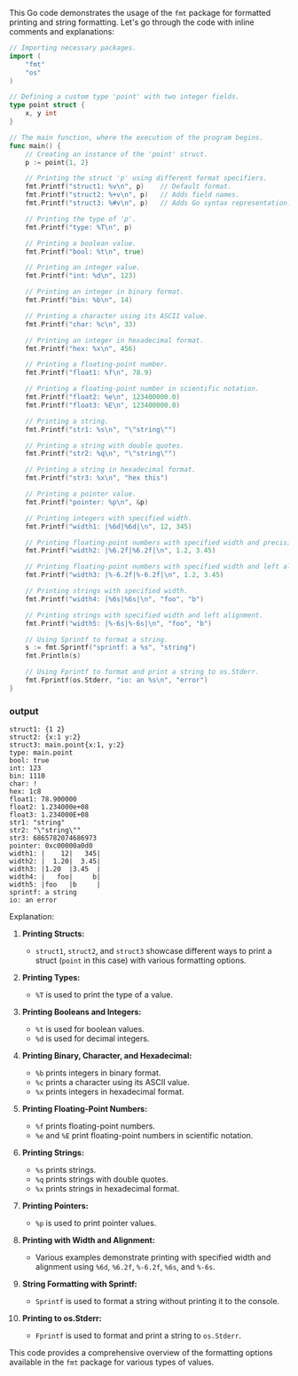 This Go code demonstrates the usage of the `fmt` package for formatted printing and string formatting. Let's go through the code with inline comments and explanations:

```go
// Importing necessary packages.
import (
	"fmt"
	"os"
)

// Defining a custom type 'point' with two integer fields.
type point struct {
	x, y int
}

// The main function, where the execution of the program begins.
func main() {
	// Creating an instance of the 'point' struct.
	p := point{1, 2}

	// Printing the struct 'p' using different format specifiers.
	fmt.Printf("struct1: %v\n", p)    // Default format.
	fmt.Printf("struct2: %+v\n", p)   // Adds field names.
	fmt.Printf("struct3: %#v\n", p)   // Adds Go syntax representation.

	// Printing the type of 'p'.
	fmt.Printf("type: %T\n", p)

	// Printing a boolean value.
	fmt.Printf("bool: %t\n", true)

	// Printing an integer value.
	fmt.Printf("int: %d\n", 123)

	// Printing an integer in binary format.
	fmt.Printf("bin: %b\n", 14)

	// Printing a character using its ASCII value.
	fmt.Printf("char: %c\n", 33)

	// Printing an integer in hexadecimal format.
	fmt.Printf("hex: %x\n", 456)

	// Printing a floating-point number.
	fmt.Printf("float1: %f\n", 78.9)

	// Printing a floating-point number in scientific notation.
	fmt.Printf("float2: %e\n", 123400000.0)
	fmt.Printf("float3: %E\n", 123400000.0)

	// Printing a string.
	fmt.Printf("str1: %s\n", "\"string\"")

	// Printing a string with double quotes.
	fmt.Printf("str2: %q\n", "\"string\"")

	// Printing a string in hexadecimal format.
	fmt.Printf("str3: %x\n", "hex this")

	// Printing a pointer value.
	fmt.Printf("pointer: %p\n", &p)

	// Printing integers with specified width.
	fmt.Printf("width1: |%6d|%6d|\n", 12, 345)

	// Printing floating-point numbers with specified width and precision.
	fmt.Printf("width2: |%6.2f|%6.2f|\n", 1.2, 3.45)

	// Printing floating-point numbers with specified width and left alignment.
	fmt.Printf("width3: |%-6.2f|%-6.2f|\n", 1.2, 3.45)

	// Printing strings with specified width.
	fmt.Printf("width4: |%6s|%6s|\n", "foo", "b")

	// Printing strings with specified width and left alignment.
	fmt.Printf("width5: |%-6s|%-6s|\n", "foo", "b")

	// Using Sprintf to format a string.
	s := fmt.Sprintf("sprintf: a %s", "string")
	fmt.Println(s)

	// Using Fprintf to format and print a string to os.Stderr.
	fmt.Fprintf(os.Stderr, "io: an %s\n", "error")
}
```
### output
```
struct1: {1 2}
struct2: {x:1 y:2}
struct3: main.point{x:1, y:2}
type: main.point
bool: true
int: 123
bin: 1110
char: !
hex: 1c8
float1: 78.900000
float2: 1.234000e+08
float3: 1.234000E+08
str1: "string"
str2: "\"string\""
str3: 6865782074686973
pointer: 0xc00000a0d0
width1: |    12|   345|
width2: |  1.20|  3.45|
width3: |1.20  |3.45  |
width4: |   foo|     b|
width5: |foo   |b     |
sprintf: a string
io: an error
```
Explanation:

1. **Printing Structs:**
   - `struct1`, `struct2`, and `struct3` showcase different ways to print a struct (`point` in this case) with various formatting options.

2. **Printing Types:**
   - `%T` is used to print the type of a value.

3. **Printing Booleans and Integers:**
   - `%t` is used for boolean values.
   - `%d` is used for decimal integers.

4. **Printing Binary, Character, and Hexadecimal:**
   - `%b` prints integers in binary format.
   - `%c` prints a character using its ASCII value.
   - `%x` prints integers in hexadecimal format.

5. **Printing Floating-Point Numbers:**
   - `%f` prints floating-point numbers.
   - `%e` and `%E` print floating-point numbers in scientific notation.

6. **Printing Strings:**
   - `%s` prints strings.
   - `%q` prints strings with double quotes.
   - `%x` prints strings in hexadecimal format.

7. **Printing Pointers:**
   - `%p` is used to print pointer values.

8. **Printing with Width and Alignment:**
   - Various examples demonstrate printing with specified width and alignment using `%6d`, `%6.2f`, `%-6.2f`, `%6s`, and `%-6s`.

9. **String Formatting with Sprintf:**
   - `Sprintf` is used to format a string without printing it to the console.

10. **Printing to os.Stderr:**
    - `Fprintf` is used to format and print a string to `os.Stderr`.

This code provides a comprehensive overview of the formatting options available in the `fmt` package for various types of values.